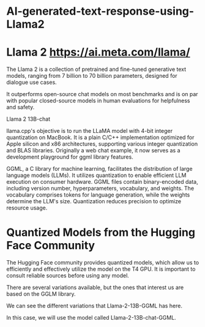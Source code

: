 # AI-generated-text-response-using-LIama2

# Llama 2 https://ai.meta.com/llama/
The Llama 2 is a collection of pretrained and fine-tuned generative text models, ranging from 7 billion to 70 billion parameters, designed for dialogue use cases.

It outperforms open-source chat models on most benchmarks and is on par with popular closed-source models in human evaluations for helpfulness and safety.

Llama 2 13B-chat

llama.cpp's objective is to run the LLaMA model with 4-bit integer quantization on MacBook. It is a plain C/C++ implementation optimized for Apple silicon and x86 architectures, supporting various integer quantization and BLAS libraries. Originally a web chat example, it now serves as a development playground for ggml library features.

GGML, a C library for machine learning, facilitates the distribution of large language models (LLMs). It utilizes quantization to enable efficient LLM execution on consumer hardware. GGML files contain binary-encoded data, including version number, hyperparameters, vocabulary, and weights. The vocabulary comprises tokens for language generation, while the weights determine the LLM's size. Quantization reduces precision to optimize resource usage.

# Quantized Models from the Hugging Face Community
The Hugging Face community provides quantized models, which allow us to efficiently and effectively utilize the model on the T4 GPU. It is important to consult reliable sources before using any model.

There are several variations available, but the ones that interest us are based on the GGLM library.

We can see the different variations that Llama-2-13B-GGML has here.

In this case, we will use the model called Llama-2-13B-chat-GGML.
